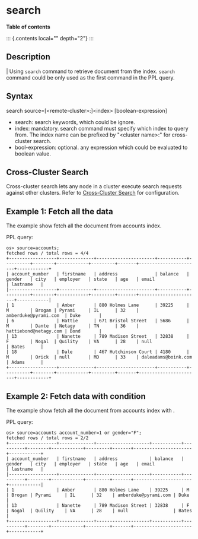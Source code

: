 # search

**Table of contents**

::: {.contents local="" depth="2"}
:::

## Description

| Using `search` command to retrieve document from the index. `search`
  command could be only used as the first command in the PPL query.

## Syntax

search source=\[\<remote-cluster\>:\]\<index\> \[boolean-expression\]

-   search: search keywords, which could be ignore.
-   index: mandatory. search command must specify which index to query
    from. The index name can be prefixed by \"\<cluster name\>:\" for
    cross-cluster search.
-   bool-expression: optional. any expression which could be evaluated
    to boolean value.

## Cross-Cluster Search

Cross-cluster search lets any node in a cluster execute search requests
against other clusters. Refer to [Cross-Cluster
Search](admin/cross_cluster_search.rst) for configuration.

## Example 1: Fetch all the data

The example show fetch all the document from accounts index.

PPL query:

    os> source=accounts;
    fetched rows / total rows = 4/4
    +------------------+-------------+----------------------+-----------+----------+--------+------------+---------+-------+-----------------------+------------+
    | account_number   | firstname   | address              | balance   | gender   | city   | employer   | state   | age   | email                 | lastname   |
    |------------------+-------------+----------------------+-----------+----------+--------+------------+---------+-------+-----------------------+------------|
    | 1                | Amber       | 880 Holmes Lane      | 39225     | M        | Brogan | Pyrami     | IL      | 32    | amberduke@pyrami.com  | Duke       |
    | 6                | Hattie      | 671 Bristol Street   | 5686      | M        | Dante  | Netagy     | TN      | 36    | hattiebond@netagy.com | Bond       |
    | 13               | Nanette     | 789 Madison Street   | 32838     | F        | Nogal  | Quility    | VA      | 28    | null                  | Bates      |
    | 18               | Dale        | 467 Hutchinson Court | 4180      | M        | Orick  | null       | MD      | 33    | daleadams@boink.com   | Adams      |
    +------------------+-------------+----------------------+-----------+----------+--------+------------+---------+-------+-----------------------+------------+

## Example 2: Fetch data with condition

The example show fetch all the document from accounts index with .

PPL query:

    os> source=accounts account_number=1 or gender="F";
    fetched rows / total rows = 2/2
    +------------------+-------------+--------------------+-----------+----------+--------+------------+---------+-------+----------------------+------------+
    | account_number   | firstname   | address            | balance   | gender   | city   | employer   | state   | age   | email                | lastname   |
    |------------------+-------------+--------------------+-----------+----------+--------+------------+---------+-------+----------------------+------------|
    | 1                | Amber       | 880 Holmes Lane    | 39225     | M        | Brogan | Pyrami     | IL      | 32    | amberduke@pyrami.com | Duke       |
    | 13               | Nanette     | 789 Madison Street | 32838     | F        | Nogal  | Quility    | VA      | 28    | null                 | Bates      |
    +------------------+-------------+--------------------+-----------+----------+--------+------------+---------+-------+----------------------+------------+
